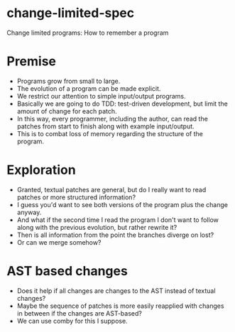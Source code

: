 # change-limited-spec
Change limited programs: How to remember a program

# Premise
 - Programs grow from small to large.
 - The evolution of a program can be made explicit.
 - We restrict our attention to simple input/output programs.
 - Basically we are going to do TDD: test-driven development, but limit the amount of change for each patch.
 - In this way, every programmer, including the author, can read the patches from start to finish along with example input/output.
 - This is to combat loss of memory regarding the structure of the program.

# Exploration 
 - Granted, textual patches are general, but do I really want to read patches or more structured information?
 - I guess you'd want to see both versions of the program plus the change anyway.
 - And what if the second time I read the program I don't want to follow along with the previous evolution, but rather rewrite it?
 - Then is all information from the point the branches diverge on lost?
 - Or can we merge somehow?

# AST based changes
 - Does it help if all changes are changes to the AST instead of textual changes?
 - Maybe the sequence of patches is more easily reapplied with changes in between if the changes are AST-based?
 - We can use comby for this I suppose.
